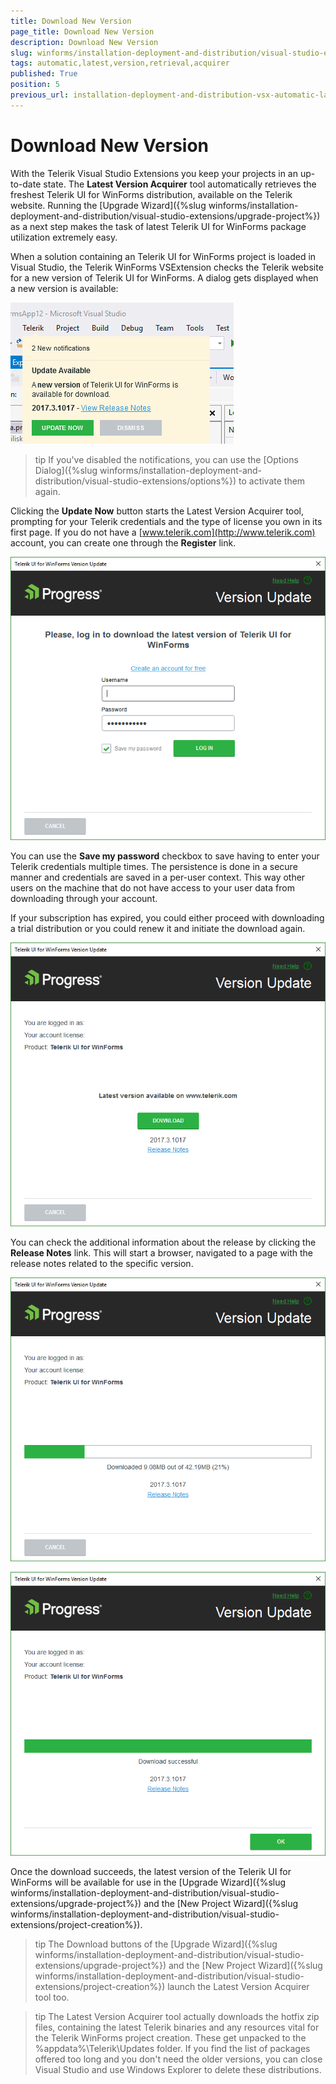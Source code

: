 ```yaml
---
title: Download New Version
page_title: Download New Version
description: Download New Version
slug: winforms/installation-deployment-and-distribution/visual-studio-extensions/latest-version-acquirer
tags: automatic,latest,version,retrieval,acquirer
published: True
position: 5
previous_url: installation-deployment-and-distribution-vsx-automatic-latest-version-retrieval,/devtools/winforms/installation-deployment-and-distribution/visual-studio-extensions/automatic-latest-version-retrieval
---
```


# Download New Version

With the Telerik Visual Studio Extensions you keep your projects in an up-to-date state. The __Latest Version Acquirer__ tool automatically retrieves the freshest Telerik UI for WinForms distribution, available on the Telerik website. Running the [Upgrade Wizard]({%slug winforms/installation-deployment-and-distribution/visual-studio-extensions/upgrade-project%}) as a next step makes the task of latest Telerik UI for WinForms package utilization extremely easy.

When a solution containing an Telerik UI for WinForms project is loaded in Visual Studio, the Telerik WinForms VSExtension checks the Telerik website for a new version of Telerik UI for WinForms. A dialog gets displayed when a new version is available:

![installation-deployment-and-distribution-vsx-automatic-latest-version-acquirer 001](images/installation-deployment-and-distribution-vsx-automatic-latest-version-acquirer001.png)

>tip If you've disabled the notifications, you can use the [Options Dialog]({%slug winforms/installation-deployment-and-distribution/visual-studio-extensions/options%}) to activate them again.
>


Clicking the __Update Now__ button starts the Latest Version Acquirer tool, prompting for your Telerik credentials and the type of license you own in its first page. If you do not have a [www.telerik.com](http://www.telerik.com) account, you can create one through the __Register__ link.

![installation-deployment-and-distribution-vsx-automatic-latest-version-acquirer 002](images/installation-deployment-and-distribution-vsx-automatic-latest-version-acquirer002.png)

You can use the __Save my password__ checkbox to save having to enter your Telerik credentials multiple times. The persistence is done in a secure manner and credentials are saved in a per-user context. This way other users on the machine that do not have access to your user data from downloading through your account.

If your subscription has expired, you could either proceed with downloading a trial distribution  or you could renew it and initiate the download again.

![installation-deployment-and-distribution-vsx-automatic-latest-version-acquirer 003](images/installation-deployment-and-distribution-vsx-automatic-latest-version-acquirer003.png)

You can check the additional information about the release by clicking the __Release Notes__ link. This will start a browser, navigated to a page with the release notes related to the specific version.

![installation-deployment-and-distribution-vsx-automatic-latest-version-acquirer 004](images/installation-deployment-and-distribution-vsx-automatic-latest-version-acquirer004.png)

![installation-deployment-and-distribution-vsx-automatic-latest-version-acquirer 005](images/installation-deployment-and-distribution-vsx-automatic-latest-version-acquirer005.png)

Once the download succeeds, the latest version of the Telerik UI for WinForms will be available for use in the [Upgrade Wizard]({%slug winforms/installation-deployment-and-distribution/visual-studio-extensions/upgrade-project%}) and the [New Project Wizard]({%slug winforms/installation-deployment-and-distribution/visual-studio-extensions/project-creation%}).


>tip The Download buttons of the [Upgrade Wizard]({%slug winforms/installation-deployment-and-distribution/visual-studio-extensions/upgrade-project%}) and the [New Project Wizard]({%slug winforms/installation-deployment-and-distribution/visual-studio-extensions/project-creation%}) launch the Latest Version Acquirer tool too.
>

>tip The Latest Version Acquirer tool actually downloads the hotfix zip files, containing the latest Telerik binaries and any resources vital for the Telerik WinForms project creation. These get unpacked to the %appdata%\Telerik\Updates folder.
>If you find the list of packages offered too long and you don't need the older versions, you can close Visual Studio and use Windows Explorer to delete these distributions.
>
